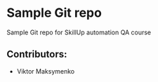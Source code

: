 # Sample Git repo

Sample Git repo for SkillUp automation QA course

## Contributors: 

- Viktor Maksymenko